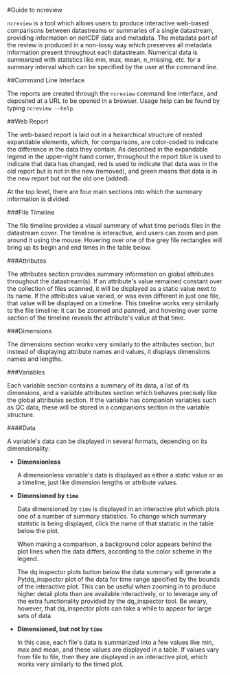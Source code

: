 #Guide to ncreview

`ncreview` is a tool which allows users to produce interactive web-based comparisons between datastreams or summaries of a single datastream, providing information on netCDF data and metadata. The metadata part of the review is produced in a non-lossy way which preserves all metadata information present throughout each datastream. Numerical data is summarized with statistics like min, max, mean, n_missing, etc. for a summary interval which can be specified by the user at the command line.

##Command Line Interface

The reports are created through the `ncreview` command line interface, and deposited at a URL to be opened in a browser. Usage help can be found by typing `ncreview --help`.

##Web Report

The web-based report is laid out in a heirarchical structure of nested expandable elements, which, for comparisons, are color-coded to indicate the difference in the data they contain. As described in the expandable legend in the upper-right hand corner, throughout the report blue is used to indicate that data has changed, red is used to indicate that data was in the old report but is not in the new (removed), and green means that data is in the new report but not the old one (added).

At the top level, there are four main sections into which the summary information is divided:

###File Timeline

 The file timeline provides a visual summary of what time periods files in the datastream cover. The timeline is interactive, and users can zoom and pan around it using the mouse. Hovering over one of the grey file rectangles will bring up its begin and end times in the table below.

###Attributes

 The attributes section provides summary information on global attributes throughout the datastream(s). If an attribute's value remained constant over the collection of files scanned, it will be displayed as a static value next to its name. If the attributes value varied, or was even different in just one file, that value will be displayed on a timeline. This timeline works very similarly to the file timeline: it can be zoomed and panned, and hovering over some section of the timeline reveals the attribute's value at that time.

###Dimensions

 The dimensions section works very similarly to the attributes section, but instead of displaying attribute names and values, it displays dimensions names and lengths.

###Variables

Each variable section contains a summary of its data, a list of its dimensions, and a variable attributes section which behaves precisely like the global attributes section. If the variable has companion variables such as QC data, these will be stored in a companions section in the variable structure.

####Data

A variable's data can be displayed in several formats, depending on its dimensionality:

- **Dimensionless**

    A dimensionless variable's data is displayed as either a static value or as a timeline, just like dimension lengths or attribute values.

- **Dimensioned by `time`**
    
    Data dimensioned by `time` is displayed in an interactive plot which plots one of a number of summary statistics. To change which summary statistic is being displayed, click the name of that statistic in the table below the plot.

    When making a comparison, a background color appears behind the plot lines when the data differs, according to the color scheme in the legend. 

    The dq inspector plots button below the data summary will generate a Pytdq_inspector plot of the data for time range specified by the bounds of the interactive plot. This can be useful when zooming in to produce higher detail plots than are available interactively, or to leverage any of the extra functionality provided by the dq_inspector tool. Be weary, however, that dq_inspector plots can take a while to appear for large sets of data

- **Dimensioned, but not by `time`**

    In this case, each file's data is summarized into a few values like min, max and mean, and these values are displayed in a table. If values vary from file to file, then they are displayed in an interactive plot, which works very similarly to the timed plot.
    

